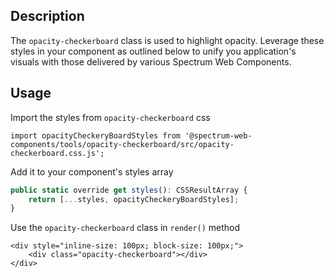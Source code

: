 ## Description

The `opacity-checkerboard` class is used to highlight opacity. Leverage these styles in your component as outlined below to unify you application's visuals with those delivered by various Spectrum Web Components.

## Usage

Import the styles from `opacity-checkerboard` css

```
import opacityCheckeryBoardStyles from '@spectrum-web-components/tools/opacity-checkerboard/src/opacity-checkerboard.css.js';
```

Add it to your component's styles array

```js
public static override get styles(): CSSResultArray {
    return [...styles, opacityCheckeryBoardStyles];
}
```

Use the `opacity-checkerboard` class in `render()` method

```
<div style="inline-size: 100px; block-size: 100px;">
    <div class="opacity-checkerboard"></div>
</div>
```
